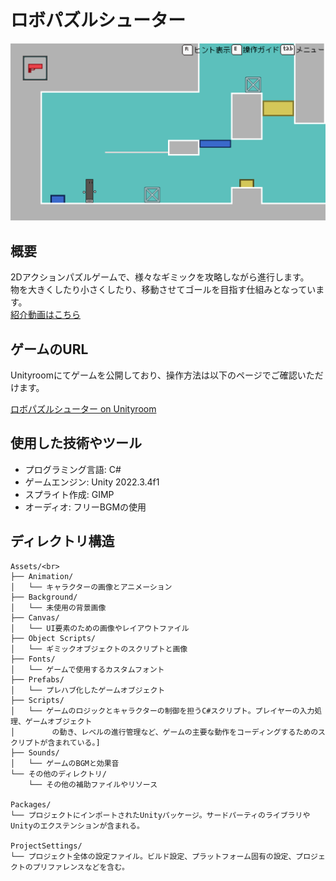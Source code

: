 # ロボパズルシューター
<img src="/readme_images/RoboPuzzleShooter.png" width="640">


## 概要
2Dアクションパズルゲームで、様々なギミックを攻略しながら進行します。<br>
物を大きくしたり小さくしたり、移動させてゴールを目指す仕組みとなっています。<br>
[紹介動画はこちら](https://www.youtube.com/watch?v=FZgMzWDd2aU)

## ゲームのURL
Unityroomにてゲームを公開しており、操作方法は以下のページでご確認いただけます。

[ロボパズルシューター on Unityroom](https://unityroom.com/games/robo_puzzle_shooter)


## 使用した技術やツール
- プログラミング言語: C#
- ゲームエンジン: Unity 2022.3.4f1
- スプライト作成: GIMP
- オーディオ: フリーBGMの使用

## ディレクトリ構造
```
Assets/<br>
├── Animation/
│   └── キャラクターの画像とアニメーション
├── Background/
│   └── 未使用の背景画像
├── Canvas/
│   └── UI要素のための画像やレイアウトファイル
├── Object Scripts/
│   └── ギミックオブジェクトのスクリプトと画像
├── Fonts/
│   └── ゲームで使用するカスタムフォント
├── Prefabs/
│   └── プレハブ化したゲームオブジェクト
├── Scripts/
│   └── ゲームのロジックとキャラクターの制御を担うC#スクリプト。プレイヤーの入力処理、ゲームオブジェクト
│　　　　　の動き、レベルの進行管理など、ゲームの主要な動作をコーディングするためのスクリプトが含まれている。]
├── Sounds/
│   └── ゲームのBGMと効果音
└── その他のディレクトリ/
    └── その他の補助ファイルやリソース

Packages/
└── プロジェクトにインポートされたUnityパッケージ。サードパーティのライブラリやUnityのエクステンションが含まれる。

ProjectSettings/
└── プロジェクト全体の設定ファイル。ビルド設定、プラットフォーム固有の設定、プロジェクトのプリファレンスなどを含む。
```









